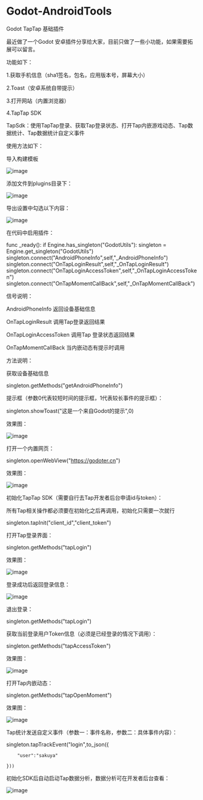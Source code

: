 # Godot-AndroidTools
Godot TapTap 基础插件

最近做了一个Godot 安卓插件分享给大家，目前只做了一些小功能，如果需要拓展可以留言。

功能如下：

1.获取手机信息（sha1签名，包名，应用版本号，屏幕大小）

2.Toast（安卓系统自带提示）

3.打开网站（内置浏览器）

4.TapTap SDK

   TapSdk：使用TapTap登录、获取Tap登录状态、打开Tap内嵌游戏动态、Tap数据统计、Tap数据统计自定义事件

使用方法如下：

导入构建模板

![image](https://godoter.cn/assets/files/2022-01-06/1641447607-529202-image.png)

添加文件到plugins目录下：

![image](https://godoter.cn/assets/files/2022-01-06/1641447649-785628-image.png)

导出设置中勾选以下内容：

![image](https://godoter.cn/assets/files/2022-01-06/1641447686-489526-image.png)

在代码中启用插件：

func _ready():
	if Engine.has_singleton("GodotUtils"):
		singleton = Engine.get_singleton("GodotUtils")
		singleton.connect("AndroidPhoneInfo",self,"_AndroidPhoneInfo")
		singleton.connect("OnTapLoginResult",self,"_OnTapLoginResult")
		singleton.connect("OnTapLoginAccessToken",self,"_OnTapLoginAccessToken")
		singleton.connect("OnTapMomentCallBack",self,"_OnTapMomentCallBack")

信号说明：

AndroidPhoneInfo 返回设备基础信息

OnTapLoginResult 调用Tap登录返回结果

OnTapLoginAccessToken 调用Tap 登录状态返回结果

OnTapMomentCallBack 当内嵌动态有提示时调用

方法说明：

获取设备基础信息

singleton.getMethods("getAndroidPhoneInfo")

提示框（参数0代表较短时间的提示框，1代表较长事件的提示框）：

singleton.showToast("这是一个来自Godot的提示",0) 

效果图：

![image](https://godoter.cn/assets/files/2022-01-06/1641448006-25628-73cb08574c53f1b2348370485985532.jpg)

打开一个内置网页：

singleton.openWebView("https://godoter.cn")

效果图：

![image](https://godoter.cn/assets/files/2022-01-06/1641448225-983191-95f0e7aadae141b3693a947cee24d23.jpg)

初始化TapTap SDK（需要自行去Tap开发者后台申请id与token）：

所有Tap相关操作都必须要在初始化之后再调用，初始化只需要一次就行

singleton.tapInit("client_id","client_token")

打开Tap登录界面：

singleton.getMethods("tapLogin")

效果图：

![image](https://godoter.cn/assets/files/2022-01-06/1641449271-670667-e53ca1897c6a512f9d9b0f01e8235cf.jpg)

登录成功后返回登录信息：

![image](https://godoter.cn/assets/files/2022-01-06/1641449288-434140-0a2874e5143b7a4efb2a73055e31ba6.jpg)

退出登录：

singleton.getMethods("tapLogin")

获取当前登录用户Token信息（必须是已经登录的情况下调用）：

singleton.getMethods("tapAccessToken")

效果图：

![image](https://godoter.cn/assets/files/2022-01-06/1641449342-790941-85fe602ff9ae486682b23522aa2a3c9.jpg)

打开Tap内嵌动态：

singleton.getMethods("tapOpenMoment")

效果图：

![image](https://godoter.cn/assets/files/2022-01-06/1641449373-699519-157545d4b8e162e163672a4d00ef2e7.jpg)

Tap统计发送自定义事件（参数一：事件名称，参数二：具体事件内容）：

singleton.tapTrackEvent("login",to_json({

		"user":"sakuya"

	}))

初始化SDK后自动启动Tap数据分析，数据分析可在开发者后台查看：

![image](https://godoter.cn/assets/files/2022-01-06/1641449537-182885-image.png)
